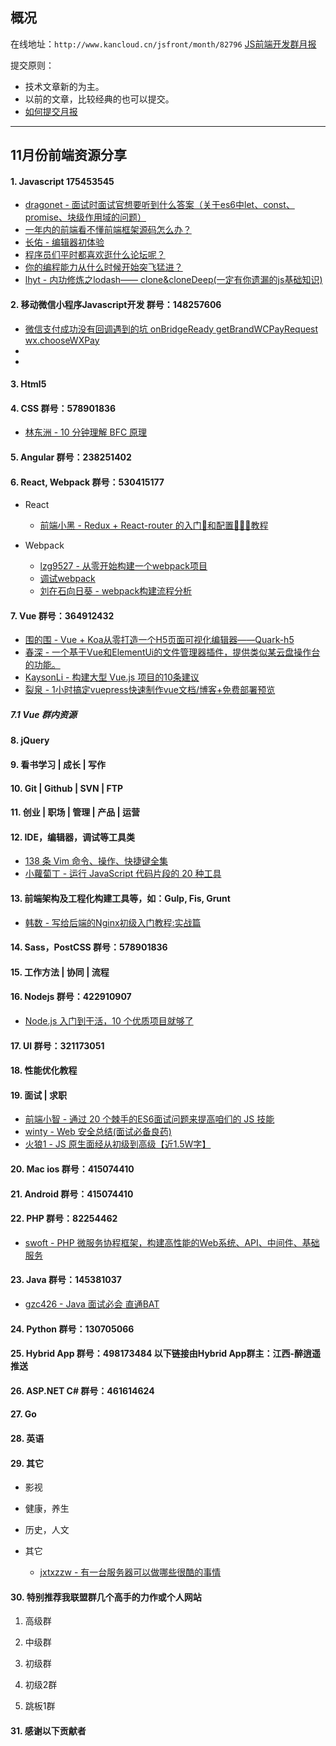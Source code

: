 ## 概况

在线地址：`http://www.kancloud.cn/jsfront/month/82796` [JS前端开发群月报](http://www.kancloud.cn/jsfront/month/82796)


提交原则：

- 技术文章新的为主。
- 以前的文章，比较经典的也可以提交。
- [如何提交月报](http://www.kancloud.cn/jsfront/month/227309)

---


## 11月份前端资源分享
#### 1. Javascript 175453545
- [dragonet - 面试时面试官想要听到什么答案（关于es6中let、const、promise、块级作用域的问题）](https://juejin.im/post/5db13c1b518825644c4a69e1)
- [一年内的前端看不懂前端框架源码怎么办？](https://www.zhihu.com/question/350289336)
- [长佑 - 编辑器初体验](https://zhuanlan.zhihu.com/p/90931631)
- [程序员们平时都喜欢逛什么论坛呢？](https://www.zhihu.com/question/27145069)
- [你的编程能力从什么时候开始突飞猛进？](https://www.zhihu.com/question/356351510/)
- [lhyt - 内功修炼之lodash—— clone&cloneDeep(一定有你遗漏的js基础知识)](https://juejin.im/entry/5dd2b3e351882512e04832a3)


#### 2. 移动微信小程序Javascript开发 群号：148257606
- [微信支付成功没有回调遇到的坑 onBridgeReady getBrandWCPayRequest wx.chooseWXPay](https://www.cnblogs.com/xinweiyun/p/11352019.html)
- []()
- []()

#### 3. Html5

#### 4. CSS  群号：578901836
- [林东洲 - 10 分钟理解 BFC 原理](https://zhuanlan.zhihu.com/p/25321647)

#### 5. Angular 群号：238251402

#### 6. React, Webpack 群号：530415177
- React

  - [前端小黑 - Redux + React-router 的入门📖和配置👩🏾‍💻教程](https://juejin.im/post/5dcaaa276fb9a04a965e2c9b)


- Webpack

  - [lzg9527 - 从零开始构建一个webpack项目](https://juejin.im/post/5db0fd1bf265da4d4216a9c5)
  - [调试webpack](https://mp.weixin.qq.com/s/XhryTrM9gNxrfBmW3eGsAg)
  - [刘在石向日葵 - webpack构建流程分析](https://juejin.im/entry/5dd359cff265da0bc330951e)

#### 7. Vue 群号：364912432
- [围的围 - Vue + Koa从零打造一个H5页面可视化编辑器——Quark-h5](https://juejin.im/post/5dc81428e51d4523632ee793)
- [春深 - 一个基于Vue和ElementUi的文件管理器插件，提供类似某云盘操作台的功能。](https://juejin.im/entry/5dc92855e51d456968543b4b)
- [KaysonLi - 构建大型 Vue.js 项目的10条建议](https://juejin.im/entry/5dcbd60f6fb9a06028050aaa)
- [裂泉 - 1小时搞定vuepress快速制作vue文档/博客+免费部署预览](https://juejin.im/entry/5dd1f62a518825609e4e7685)

##### 7.1 Vue 群内资源


#### 8. jQuery

#### 9. 看书学习 | 成长 | 写作

#### 10. Git | Github | SVN | FTP

#### 11. 创业 | 职场 | 管理 | 产品 | 运营

#### 12. IDE，编辑器，调试等工具类
- [138 条 Vim 命令、操作、快捷键全集](https://zhuanlan.zhihu.com/p/58361985)
- [小蘿蔔丁 - 运行 JavaScript 代码片段的 20 种工具](https://juejin.im/entry/5dca474af265da4d2b351083)

#### 13. 前端架构及工程化构建工具等，如：Gulp, Fis, Grunt
- [韩数 - 写给后端的Nginx初级入门教程:实战篇](https://juejin.im/entry/5db8f9e9f265da4cf85d714c)

#### 14. Sass，PostCSS  群号：578901836

#### 15. 工作方法 | 协同 | 流程


#### 16. Nodejs 群号：422910907
- [Node.js 入门到干活，10 个优质项目就够了](https://zhuanlan.zhihu.com/p/88452684)

#### 17. UI 群号：321173051

#### 18. 性能优化教程



#### 19. 面试 | 求职
- [前端小智 - 通过 20 个棘手的ES6面试问题来提高咱们的 JS 技能](https://juejin.im/entry/5dc8a277f265da4d13113100)
- [winty - Web 安全总结(面试必备良药)](https://juejin.im/entry/5dca1b8a5188252b12077288)
- [火狼1 - JS 原生面经从初级到高级【近1.5W字】](https://juejin.im/entry/5dafa82cf265da5baf411903)

#### 20. Mac ios 群号：415074410

#### 21. Android 群号：415074410

#### 22. PHP 群号：82254462
- [swoft - PHP 微服务协程框架，构建高性能的Web系统、API、中间件、基础服务](https://swoft.org/)

#### 23. Java 群号：145381037
- [gzc426 - Java 面试必会 直通BAT](https://github.com/gzc426/Java-Interview)

#### 24. Python 群号：130705066

#### 25. Hybrid App 群号：498173484 以下链接由Hybrid App群主：江西-醉逍遥推送

#### 26. ASP.NET C# 群号：461614624

#### 27. Go

#### 28. 英语

#### 29. 其它

- 影视


- 健康，养生



- 历史，人文


- 其它

  - [jxtxzzw - 有一台服务器可以做哪些很酷的事情](https://zhuanlan.zhihu.com/p/88840814)



#### 30. 特别推荐我联盟群几个高手的力作或个人网站

1. 高级群



2. 中级群


3. 初级群

4. 初级2群


5. 跳板1群


#### 31. 感谢以下贡献者

